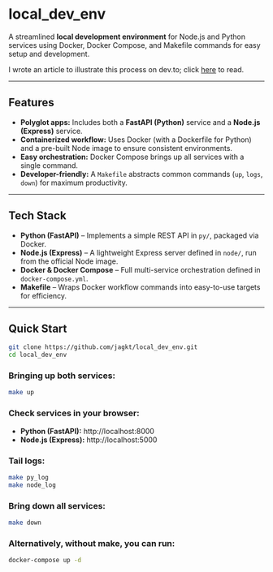 # local_dev_env

A streamlined **local development environment** for Node.js and Python services using Docker, Docker Compose, and Makefile commands for easy setup and development.

I wrote an article to illustrate this process on dev.to; click [here](https://dev.to/jagkush/docker-setup-a-local-js-and-python-development-environment-2ffc) to read.

---

##  Features

- **Polyglot apps:** Includes both a **FastAPI (Python)** service and a **Node.js (Express)** service.
- **Containerized workflow:** Uses Docker (with a Dockerfile for Python) and a pre-built Node image to ensure consistent environments.
- **Easy orchestration:** Docker Compose brings up all services with a single command.
- **Developer-friendly:** A `Makefile` abstracts common commands (`up`, `logs`, `down`) for maximum productivity.

---

##  Tech Stack

- **Python (FastAPI)** – Implements a simple REST API in `py/`, packaged via Docker.
- **Node.js (Express)** – A lightweight Express server defined in `node/`, run from the official Node image.
- **Docker & Docker Compose** – Full multi-service orchestration defined in `docker-compose.yml`.
- **Makefile** – Wraps Docker workflow commands into easy-to-use targets for efficiency.

---

##  Quick Start

```bash
git clone https://github.com/jagkt/local_dev_env.git
cd local_dev_env
```

### Bringing up both services:
```bash
make up
```

### Check services in your browser:
- **Python (FastAPI):** http://localhost:8000
- **Node.js (Express):** http://localhost:5000

### Tail logs:
```bash
make py_log
make node_log
```

### Bring down all services:
```bash
make down
```
### Alternatively, without make, you can run:
```bash
docker-compose up -d
```
